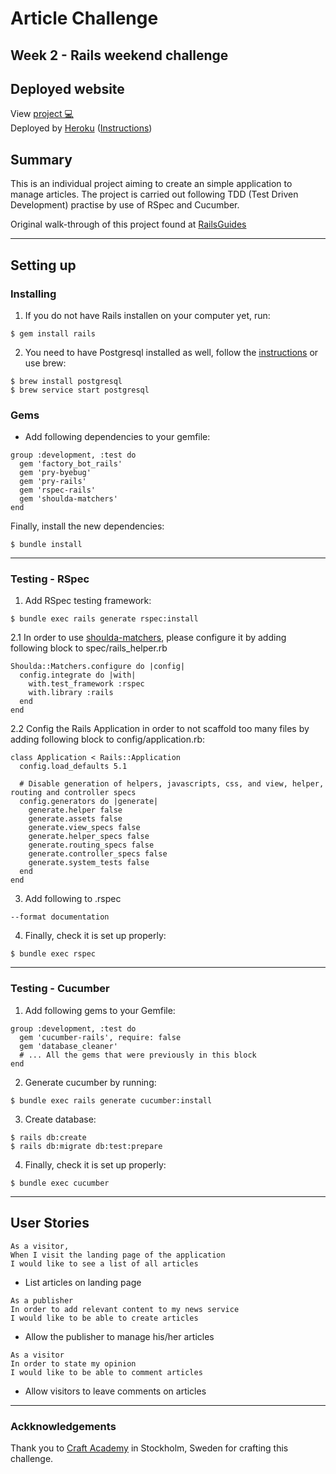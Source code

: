 
# Article Challenge
## Week 2 - Rails weekend challenge

## Deployed website
View [project 💻](http://jahlquist-aut.herokuapp.com/)<br>
Deployed by [Heroku](https://dashboard.heroku.com/apps) ([Instructions](https://devcenter.heroku.com/articles/getting-started-with-rails5))

## Summary
This is an individual project aiming to create an simple application to manage articles. The project is carried out following TDD (Test Driven Development) practise by use of RSpec and Cucumber. 

Original walk-through of this project found at [RailsGuides](https://guides.rubyonrails.org/getting_started.html)
______________
## Setting up
### Installing
1. If you do not have Rails installen on your computer yet, run: 
````
$ gem install rails
````
2. You need to have Postgresql installed as well, follow the [instructions](https://postgresapp.com/) or use brew:
````
$ brew install postgresql
$ brew service start postgresql
````
### Gems
- Add following dependencies to your gemfile:
```
group :development, :test do
  gem 'factory_bot_rails'
  gem 'pry-byebug'
  gem 'pry-rails'
  gem 'rspec-rails'
  gem 'shoulda-matchers'
end
````
Finally, install the new dependencies:
````
$ bundle install
````
____________
### Testing - RSpec
1. Add RSpec testing framework:
````
$ bundle exec rails generate rspec:install
````
2.1 In order to use [shoulda-matchers](https://matchers.shoulda.io/), please configure it by adding following block to spec/rails_helper.rb
````
Shoulda::Matchers.configure do |config|
  config.integrate do |with|
    with.test_framework :rspec
    with.library :rails 
  end
end
````
2.2 Config the Rails Application in order to not scaffold too many files by adding following block to config/application.rb:
````
class Application < Rails::Application
  config.load_defaults 5.1

  # Disable generation of helpers, javascripts, css, and view, helper, routing and controller specs
  config.generators do |generate|
    generate.helper false
    generate.assets false
    generate.view_specs false
    generate.helper_specs false
    generate.routing_specs false
    generate.controller_specs false
    generate.system_tests false
  end
end
````
3. Add following to .rspec
```
--format documentation
````
4. Finally, check it is set up properly:
````
$ bundle exec rspec
`````
__________
### Testing - Cucumber
1. Add following gems to your Gemfile:
````
group :development, :test do
  gem 'cucumber-rails', require: false
  gem 'database_cleaner'
  # ... All the gems that were previously in this block
end
````
2. Generate cucumber by running:
````
$ bundle exec rails generate cucumber:install
````
3. Create database:
```
$ rails db:create
$ rails db:migrate db:test:prepare
````
4. Finally, check it is set up properly:
````
$ bundle exec cucumber
`````
_____________
## User Stories
````
As a visitor,
When I visit the landing page of the application
I would like to see a list of all articles
````
* List articles on landing page
````
As a publisher
In order to add relevant content to my news service
I would like to be able to create articles
````
* Allow the publisher to manage his/her articles
```
As a visitor
In order to state my opinion
I would like to be able to comment articles
````
* Allow visitors to leave comments on articles
____________
### Ackknowledgements
Thank you to [Craft Academy](https://craftacademy.se/) in Stockholm, Sweden for crafting this challenge.